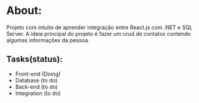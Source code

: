 # About:
Projeto com intuito de aprender integração entre React.js com .NET e SQL Server. A ideia principal do projeto é fazer um crud de contatos contendo algumas informações da pessoa.

## Tasks(status):

- Front-end (Doing)
- Database (to do)
- Back-end (to do)
- Integration (to do)
